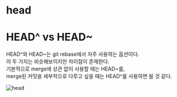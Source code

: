head
====
# HEAD^ vs HEAD~

HEAD^와 HEAD~는 git rebase에서 자주 사용하는 옵션이다.  
이 두 가지는 비슷해보이지만 차이점이 존재한다.  
기본적으로 merge에 상관 없이 사용할 때는 HEAD~를,  
merge된 커밋을 세부적으로 다루고 싶을 때는 HEAD^를 사용하면 될 것 같다.  

![head](https://user-images.githubusercontent.com/55550753/134179285-1449e186-05de-4d86-8e4b-b17a79900d5f.png)